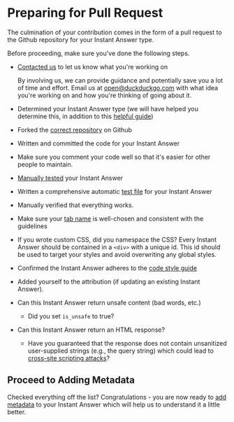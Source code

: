 # Preparing for Pull Request

The culmination of your contribution comes in the form of a pull request to the Github repository for your Instant Answer type.

Before proceeding, make sure you've done the following steps.

- [Contacted us](mailto:open@duckduckgo.com) to let us know what you're working on

	By involving us, we can provide guidance and potentially save you a lot of time and effort. Email us at [open@duckduckgo.com](mailto:open@duckduckgo.com) with what idea you're working on and how you're thinking of going about it.

- Determined your Instant Answer type (we will have helped you determine this, in addition to this [helpful guide](https://duck.co/duckduckhack/determine_your_instant_answer_type))	
- Forked the [correct repository](https://duck.co/duckduckhack/setup_dev_environment) on Github
- Written and committed the code for your Instant Answer
- Make sure you comment your code well so that it's easier for other people to maintain.
- [Manually tested](https://duck.co/duckduckhack/testing_triggers) your Instant Answer
- Written a comprehensive automatic [test file](https://duck.co/duckduckhack/test_files) for your Instant Answer
- Manually verified that everything works.
- Make sure your [tab name](https://duck.co/duckduckhack/display_reference#codenamecode-emstringem-required) is well-chosen and consistent with the guidelines
- If you wrote custom CSS, did you namespace the CSS? Every Instant Answer should be contained in a `<div>` with a unique id. This id should be used to target your styles and avoid overwriting any global styles.
- Confirmed the Instant Answer adheres to the [code style guide](https://duck.co/duckduckhack/code_styleguide)
- Added yourself to the attribution (if updating an existing Instant Answer).
- Can this Instant Answer return unsafe content (bad words, etc.)
    - Did you set `is_unsafe` to true?
- Can this Instant Answer return an HTML response?
    - Have you guaranteed that the response does not contain unsanitized user-supplied strings (e.g., the query string) which could lead to [cross-site scripting attacks](https://duckduckgo.com/Cross-site_scripting?ia=about)?

## Proceed to Adding Metadata

Checked everything off the list? Congratulations - you are now ready to [add metadata](https://duck.co/duckduckhack/metadata) to your Instant Answer which will help us to understand it a little better.